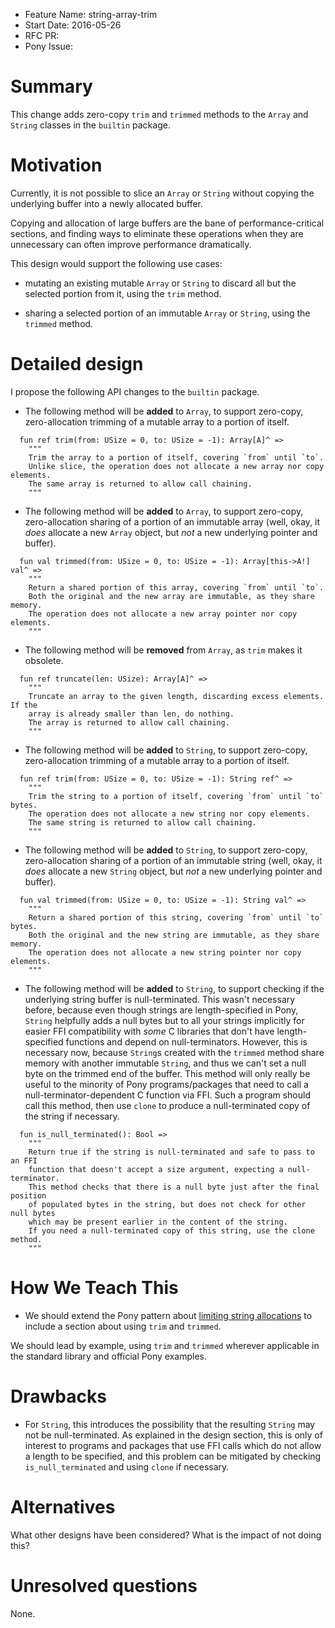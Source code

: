 - Feature Name: string-array-trim
- Start Date: 2016-05-26
- RFC PR:
- Pony Issue:

# Summary

This change adds zero-copy `trim` and `trimmed` methods to the `Array` and `String` classes in the `builtin` package.

# Motivation

Currently, it is not possible to slice an `Array` or `String` without copying the underlying buffer into a newly allocated buffer.

Copying and allocation of large buffers are the bane of performance-critical sections, and finding ways to eliminate these operations when they are unnecessary can often improve performance dramatically.

This design would support the following use cases:

* mutating an existing mutable `Array` or `String` to discard all but the selected portion from it, using the `trim` method.

* sharing a selected portion of an immutable `Array` or `String`, using the `trimmed` method.

# Detailed design

I propose the following API changes to the `builtin` package.

* The following method will be **added** to `Array`, to support zero-copy, zero-allocation trimming of a mutable array to a portion of itself.

```pony
  fun ref trim(from: USize = 0, to: USize = -1): Array[A]^ =>
    """
    Trim the array to a portion of itself, covering `from` until `to`.
    Unlike slice, the operation does not allocate a new array nor copy elements.
    The same array is returned to allow call chaining.
    """
```

* The following method will be **added** to `Array`, to support zero-copy, zero-allocation sharing of a portion of an immutable array (well, okay, it *does* allocate a new `Array` object, but *not* a new underlying pointer and buffer).

```pony
  fun val trimmed(from: USize = 0, to: USize = -1): Array[this->A!] val^ =>
    """
    Return a shared portion of this array, covering `from` until `to`.
    Both the original and the new array are immutable, as they share memory.
    The operation does not allocate a new array pointer nor copy elements.
    """
```

* The following method will be **removed** from `Array`, as `trim` makes it obsolete.

```pony
  fun ref truncate(len: USize): Array[A]^ =>
    """
    Truncate an array to the given length, discarding excess elements. If the
    array is already smaller than len, do nothing.
    The array is returned to allow call chaining.
    """
```

* The following method will be **added** to `String`, to support zero-copy, zero-allocation trimming of a mutable array to a portion of itself.

```pony
  fun ref trim(from: USize = 0, to: USize = -1): String ref^ =>
    """
    Trim the string to a portion of itself, covering `from` until `to` bytes.
    The operation does not allocate a new string nor copy elements.
    The same string is returned to allow call chaining.
    """
```

* The following method will be **added** to `String`, to support zero-copy, zero-allocation sharing of a portion of an immutable string (well, okay, it *does* allocate a new `String` object, but *not* a new underlying pointer and buffer).

```pony
  fun val trimmed(from: USize = 0, to: USize = -1): String val^ =>
    """
    Return a shared portion of this string, covering `from` until `to` bytes.
    Both the original and the new string are immutable, as they share memory.
    The operation does not allocate a new string pointer nor copy elements.
    """
```

* The following method will be **added** to `String`, to support checking if the underlying string buffer is null-terminated. This wasn't necessary before, because even though strings are length-specified in Pony, `String` helpfully adds a null bytes but to all your strings implicitly for easier FFI compatibility with *some* C libraries that don't have length-specified functions and depend on null-terminators. However, this is necessary now, because `String`s created with the `trimmed` method share memory with another immutable `String`, and thus we can't set a null byte on the trimmed end of the buffer. This method will only really be useful to the minority of Pony programs/packages that need to call a null-terminator-dependent C function via FFI. Such a program should call this method, then use `clone` to produce a null-terminated copy of the string if necessary.

```pony
  fun is_null_terminated(): Bool =>
    """
    Return true if the string is null-terminated and safe to pass to an FFI
    function that doesn't accept a size argument, expecting a null-terminator.
    This method checks that there is a null byte just after the final position
    of populated bytes in the string, but does not check for other null bytes
    which may be present earlier in the content of the string.
    If you need a null-terminated copy of this string, use the clone method.
    """
```

# How We Teach This

* We should extend the Pony pattern about [limiting string allocations](https://github.com/ponylang/pony-patterns/blob/master/performance/limiting-string-allocations.md) to include a section about using `trim` and `trimmed`.

We should lead by example, using `trim` and `trimmed` wherever applicable in the standard library and official Pony examples.

# Drawbacks

* For `String`, this introduces the possibility that the resulting `String` may not be null-terminated. As explained in the design section, this is only of interest to programs and packages that use FFI calls which do not allow a length to be specified, and this problem can be mitigated by checking `is_null_terminated` and using `clone` if necessary.

# Alternatives

What other designs have been considered? What is the impact of not doing this?

# Unresolved questions

None.
